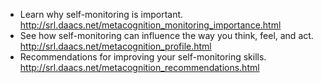 * Learn why self-monitoring is important. http://srl.daacs.net/metacognition_monitoring_importance.html
* See how self-monitoring can influence the way you think, feel, and act. http://srl.daacs.net/metacognition_profile.html
* Recommendations for improving your self-monitoring skills. http://srl.daacs.net/metacognition_recommendations.html
